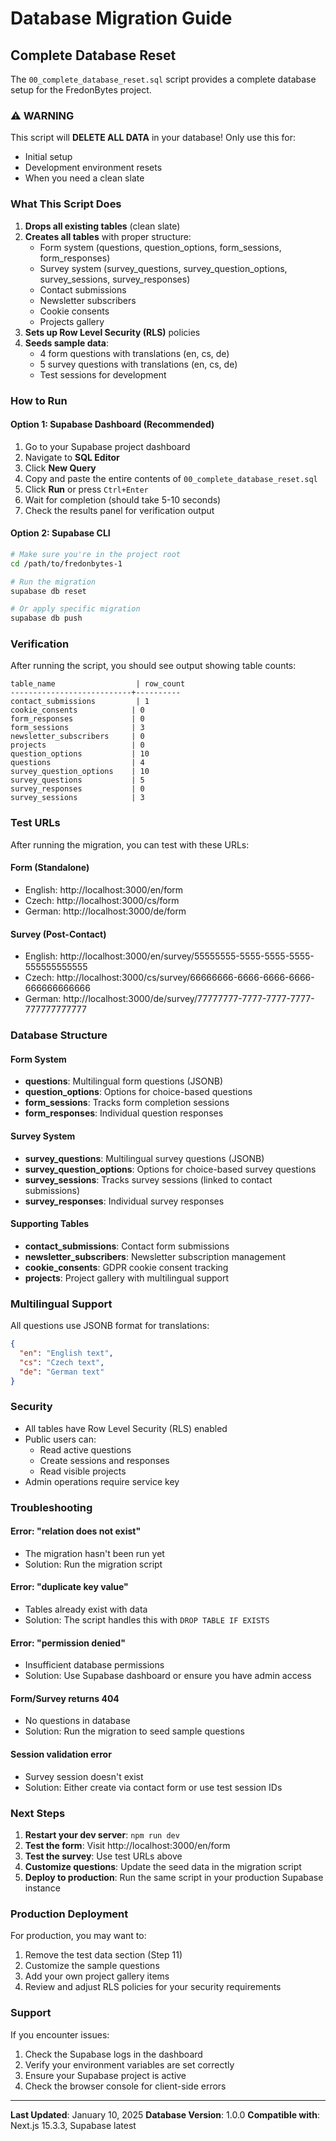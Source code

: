 # Database Migration Guide

## Complete Database Reset

The `00_complete_database_reset.sql` script provides a complete database setup for the FredonBytes project.

### ⚠️ WARNING
This script will **DELETE ALL DATA** in your database! Only use this for:
- Initial setup
- Development environment resets
- When you need a clean slate

### What This Script Does

1. **Drops all existing tables** (clean slate)
2. **Creates all tables** with proper structure:
   - Form system (questions, question_options, form_sessions, form_responses)
   - Survey system (survey_questions, survey_question_options, survey_sessions, survey_responses)
   - Contact submissions
   - Newsletter subscribers
   - Cookie consents
   - Projects gallery
3. **Sets up Row Level Security (RLS)** policies
4. **Seeds sample data**:
   - 4 form questions with translations (en, cs, de)
   - 5 survey questions with translations (en, cs, de)
   - Test sessions for development

### How to Run

#### Option 1: Supabase Dashboard (Recommended)

1. Go to your Supabase project dashboard
2. Navigate to **SQL Editor**
3. Click **New Query**
4. Copy and paste the entire contents of `00_complete_database_reset.sql`
5. Click **Run** or press `Ctrl+Enter`
6. Wait for completion (should take 5-10 seconds)
7. Check the results panel for verification output

#### Option 2: Supabase CLI

```bash
# Make sure you're in the project root
cd /path/to/fredonbytes-1

# Run the migration
supabase db reset

# Or apply specific migration
supabase db push
```

### Verification

After running the script, you should see output showing table counts:

```
table_name                  | row_count
---------------------------+----------
contact_submissions         | 1
cookie_consents            | 0
form_responses             | 0
form_sessions              | 3
newsletter_subscribers     | 0
projects                   | 0
question_options           | 10
questions                  | 4
survey_question_options    | 10
survey_questions           | 5
survey_responses           | 0
survey_sessions            | 3
```

### Test URLs

After running the migration, you can test with these URLs:

#### Form (Standalone)
- English: http://localhost:3000/en/form
- Czech: http://localhost:3000/cs/form
- German: http://localhost:3000/de/form

#### Survey (Post-Contact)
- English: http://localhost:3000/en/survey/55555555-5555-5555-5555-555555555555
- Czech: http://localhost:3000/cs/survey/66666666-6666-6666-6666-666666666666
- German: http://localhost:3000/de/survey/77777777-7777-7777-7777-777777777777

### Database Structure

#### Form System
- **questions**: Multilingual form questions (JSONB)
- **question_options**: Options for choice-based questions
- **form_sessions**: Tracks form completion sessions
- **form_responses**: Individual question responses

#### Survey System
- **survey_questions**: Multilingual survey questions (JSONB)
- **survey_question_options**: Options for choice-based survey questions
- **survey_sessions**: Tracks survey sessions (linked to contact submissions)
- **survey_responses**: Individual survey responses

#### Supporting Tables
- **contact_submissions**: Contact form submissions
- **newsletter_subscribers**: Newsletter subscription management
- **cookie_consents**: GDPR cookie consent tracking
- **projects**: Project gallery with multilingual support

### Multilingual Support

All questions use JSONB format for translations:

```json
{
  "en": "English text",
  "cs": "Czech text",
  "de": "German text"
}
```

### Security

- All tables have Row Level Security (RLS) enabled
- Public users can:
  - Read active questions
  - Create sessions and responses
  - Read visible projects
- Admin operations require service key

### Troubleshooting

#### Error: "relation does not exist"
- The migration hasn't been run yet
- Solution: Run the migration script

#### Error: "duplicate key value"
- Tables already exist with data
- Solution: The script handles this with `DROP TABLE IF EXISTS`

#### Error: "permission denied"
- Insufficient database permissions
- Solution: Use Supabase dashboard or ensure you have admin access

#### Form/Survey returns 404
- No questions in database
- Solution: Run the migration to seed sample questions

#### Session validation error
- Survey session doesn't exist
- Solution: Either create via contact form or use test session IDs

### Next Steps

1. **Restart your dev server**: `npm run dev`
2. **Test the form**: Visit http://localhost:3000/en/form
3. **Test the survey**: Use test URLs above
4. **Customize questions**: Update the seed data in the migration script
5. **Deploy to production**: Run the same script in your production Supabase instance

### Production Deployment

For production, you may want to:

1. Remove the test data section (Step 11)
2. Customize the sample questions
3. Add your own project gallery items
4. Review and adjust RLS policies for your security requirements

### Support

If you encounter issues:
1. Check the Supabase logs in the dashboard
2. Verify your environment variables are set correctly
3. Ensure your Supabase project is active
4. Check the browser console for client-side errors

---

**Last Updated**: January 10, 2025
**Database Version**: 1.0.0
**Compatible with**: Next.js 15.3.3, Supabase latest
